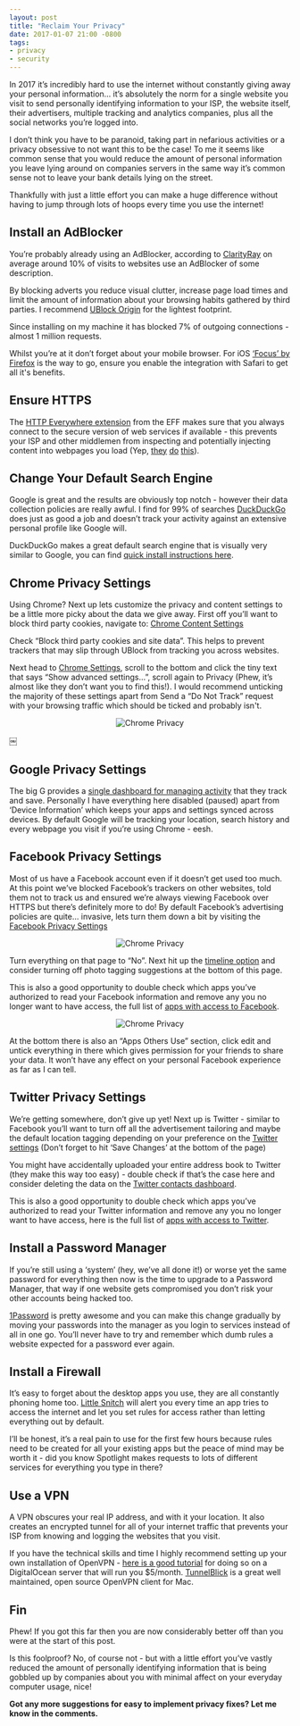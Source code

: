 ```yaml
---
layout: post
title: "Reclaim Your Privacy"
date: 2017-01-07 21:00 -0800
tags:
- privacy
- security
---
```


In 2017 it’s incredibly hard to use the internet without constantly giving away your personal information… it’s absolutely the norm for a single website you visit to send personally identifying information to your ISP, the website itself, their advertisers, multiple tracking and analytics companies, plus all the social networks you’re logged into.

I don’t think you have to be paranoid, taking part in nefarious activities or a privacy obsessive to not want this to be the case! To me it seems like common sense that you would reduce the amount of personal information you leave lying around on companies servers in the same way it’s common sense not to leave your bank details lying on the street.

Thankfully with just a little effort you can make a huge difference without having to jump through lots of hoops every time you use the internet!


## Install an AdBlocker
You’re probably already using an AdBlocker, according to [ClarityRay](https://www.quora.com/What-is-the-percentage-of-Internet-users-that-employ-AdBlock-Plus-or-similar-ad-blocking-plugins) on average around 10% of visits to websites use an AdBlocker of some description.

By blocking adverts you reduce visual clutter, increase page load times and limit the amount of information about your browsing habits gathered by third parties. I recommend [UBlock Origin](https://chrome.google.com/webstore/detail/cjpalhdlnbpafiamejdnhcphjbkeiagm) for the lightest footprint.

Since installing on my machine it has blocked 7% of outgoing connections - almost 1 million requests.

Whilst you’re at it don’t forget about your mobile browser. For iOS [‘Focus’ by Firefox](https://itunes.apple.com/us/app/firefox-focus-privacy-browser/id1055677337?mt=8) is the way to go, ensure you enable the integration with Safari to get all it's benefits.


## Ensure HTTPS
The [HTTP Everywhere extension](https://chrome.google.com/webstore/detail/https-everywhere/gcbommkclmclpchllfjekcdonpmejbdp/related) from the EFF makes sure that you always connect to the secure version of web services if available - this prevents your ISP and other middlemen from inspecting and potentially injecting content into webpages you load (Yep, [they](http://arstechnica.com/tech-policy/2014/09/why-comcasts-javascript-ad-injections-threaten-security-net-neutrality/) [do](http://arstechnica.com/uncategorized/2007/12/canadian-isp-tests-injecting-content-into-web-pages/) [this](http://www.infoworld.com/article/2925839/net-neutrality/code-injection-new-low-isps.html)).


## Change Your Default Search Engine
Google is great and the results are obviously top notch - however their data collection policies are really awful. I find for 99% of searches [DuckDuckGo](https://duckduckgo.com) does just as good a job and doesn’t track your activity against an extensive personal profile like Google will.

DuckDuckGo makes a great default search engine that is visually very similar to Google, you can find [quick install instructions here](https://duckduckgo.com/install).


## Chrome Privacy Settings
Using Chrome? Next up lets customize the privacy and content settings to be a little more picky about the data we give away. First off you’ll want to block third party cookies, navigate to: [Chrome Content Settings](chrome://settings/content)

Check “Block third party cookies and site data”. This helps to prevent trackers that may slip through UBlock from tracking you across websites.

Next head to [Chrome Settings](chrome://settings), scroll to the bottom and click the tiny text that says “Show advanced settings…”, scroll again to Privacy (Phew, it’s almost like they don’t want you to find this!). I would recommend unticking the majority of these settings apart from Send a “Do Not Track” request with your browsing traffic which should be ticked and probably isn't.

<p style="text-align: center;"><img src="/images/chrome-privacy.png" alt="Chrome Privacy"></p>
￼

## Google Privacy Settings
The big G provides a [single dashboard for managing activity](https://myaccount.google.com/activitycontrols) that they track and save. Personally I have everything here disabled (paused) apart from ‘Device Information’ which keeps your apps and settings synced across devices. By default Google will be tracking your location, search history and every webpage you visit if you’re using Chrome - eesh.


## Facebook Privacy Settings
Most of us have a Facebook account even if it doesn’t get used too much. At this point we’ve blocked Facebook’s trackers on other websites, told them not to track us and ensured we’re always viewing Facebook over HTTPS but there’s definitely more to do! By default Facebook’s advertising policies are quite… invasive, lets turn them down a bit by visiting the [Facebook Privacy Settings](https://www.facebook.com/settings?tab=ads)

<p style="text-align: center;"><img src="/images/facebook-privacy.png" alt="Chrome Privacy"></p>

Turn everything on that page to “No”. Next hit up the [timeline option](https://www.facebook.com/settings?tab=timeline&view) and consider turning off photo tagging suggestions at the bottom of this page.

This is also a good opportunity to double check which apps you’ve authorized to read your Facebook information and remove any you no longer want to have access, the full list of [apps with access to Facebook](https://www.facebook.com/settings?tab=applications).

<p style="text-align: center;"><img src="/images/facebook-apps.png" alt="Chrome Privacy"></p>

At the bottom there is also an “Apps Others Use” section, click edit and untick everything in there which gives permission for your friends to share your data. It won’t have any effect on your personal Facebook experience as far as I can tell.


## Twitter Privacy Settings
We’re getting somewhere, don’t give up yet! Next up is Twitter - similar to Facebook you’ll want to turn off all the advertisement tailoring and maybe the default location tagging depending on your preference on the [Twitter settings](https://twitter.com/settings/security) (Don’t forget to hit ‘Save Changes’ at the bottom of the page)

You might have accidentally uploaded your entire address book to Twitter (they make this way too easy) - double check if that’s the case here and consider deleting the data on the [Twitter contacts dashboard](https://twitter.com/settings/contacts_dashboard).

This is also a good opportunity to double check which apps you’ve authorized to read your Twitter information and remove any you no longer want to have access, here is the full list of [apps with access to Twitter](https://twitter.com/settings/applications).


## Install a Password Manager
If you’re still using a ‘system’ (hey, we’ve all done it!) or worse yet the same password for everything then now is the time to upgrade to a Password Manager, that way if one website gets compromised you don’t risk your other accounts being hacked too.

[1Password](https://1password.com) is pretty awesome and you can make this change gradually by moving your passwords into the manager as you login to services instead of all in one go. You’ll never have to try and remember which dumb rules a website expected for a password ever again.


## Install a Firewall
It’s easy to forget about the desktop apps you use, they are all constantly phoning home too. [Little Snitch](https://www.obdev.at/products/littlesnitch/index.html) will alert you every time an app tries to access the internet and let you set rules for access rather than letting everything out by default.

I’ll be honest, it’s a real pain to use for the first few hours because rules need to be created for all your existing apps but the peace of mind may be worth it - did you know Spotlight makes requests to lots of different services for everything you type in there?


## Use a VPN
A VPN obscures your real IP address, and with it your location. It also creates an encrypted tunnel for all of your internet traffic that prevents your ISP from knowing and logging the websites that you visit.

If you have the technical skills and time I highly recommend setting up your own installation of OpenVPN - [here is a good tutorial](https://www.digitalocean.com/community/tutorials/how-to-set-up-an-openvpn-server-on-ubuntu-16-04) for doing so on a DigitalOcean server that will run you $5/month. [TunnelBlick](https://tunnelblick.net/downloads.html) is a great well maintained, open source OpenVPN client for Mac.


## Fin
Phew! If you got this far then you are now considerably better off than you were at the start of this post.

Is this foolproof? No, of course not - but with a little effort you’ve vastly reduced the amount of personally identifying information that is being gobbled up by companies about you with minimal affect on your everyday computer usage, nice!

**Got any more suggestions for easy to implement privacy fixes? Let me know in the comments.**
